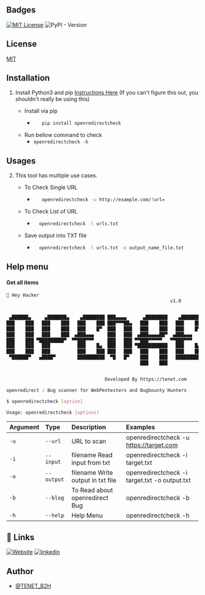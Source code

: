 ## Badges
[![MIT License](https://img.shields.io/badge/License-MIT-green.svg)](https://choosealicense.com/licenses/mit/)
![PyPI - Version](https://img.shields.io/pypi/v/openredirect)

<p align="center">

## License
[MIT](https://choosealicense.com/licenses/mit/)

## Installation 

1. Install Python3 and pip [Instructions Here](https://www.python.org/downloads/) (If you can't figure this out, you shouldn't really be using this)

   - Install via pip
     - ```bash
          pip install openredirectcheck 
        ```
   - Run bellow command to check
     - `openredirectcheck -h`


## Usages 
2. This tool has multiple use cases.
   
   - To Check Single URL
     - ```bash
          openredirectcheck -u http://example.com/?url= 
        ```
   - To Check List of URL 
      - ```bash
          openredirectcheck -l urls.txt 
        ```
   - Save output into TXT file
      - ```bash
          openredirectcheck -l urls.txt -o output_name_file.txt
        ```


## Help menu

#### Get all items

```bash
👋 Hey Hacker
                                                            v1.0


 ▄██████▄     ▄███████▄    ▄████████ ███▄▄▄▄      ▄████████    ▄████████ ████████▄   ▄█     ▄████████    ▄████████  ▄████████     ███        ▄████████    ▄████████ 
███    ███   ███    ███   ███    ███ ███▀▀▀██▄   ███    ███   ███    ███ ███   ▀███ ███    ███    ███   ███    ███ ███    ███ ▀█████████▄   ███    ███   ███    ███ 
███    ███   ███    ███   ███    █▀  ███   ███   ███    ███   ███    █▀  ███    ███ ███▌   ███    ███   ███    █▀  ███    █▀     ▀███▀▀██   ███    █▀    ███    ███ 
███    ███   ███    ███  ▄███▄▄▄     ███   ███  ▄███▄▄▄▄██▀  ▄███▄▄▄     ███    ███ ███▌  ▄███▄▄▄▄██▀  ▄███▄▄▄     ███            ███   ▀  ▄███▄▄▄      ▄███▄▄▄▄██▀ 
███    ███ ▀█████████▀  ▀▀███▀▀▀     ███   ███ ▀▀███▀▀▀▀▀   ▀▀███▀▀▀     ███    ███ ███▌ ▀▀███▀▀▀▀▀   ▀▀███▀▀▀     ███            ███     ▀▀███▀▀▀     ▀▀███▀▀▀▀▀   
███    ███   ███          ███    █▄  ███   ███ ▀███████████   ███    █▄  ███    ███ ███  ▀███████████   ███    █▄  ███    █▄      ███       ███    █▄  ▀███████████ 
███    ███   ███          ███    ███ ███   ███   ███    ███   ███    ███ ███   ▄███ ███    ███    ███   ███    ███ ███    ███     ███       ███    ███   ███    ███ 
 ▀██████▀   ▄████▀        ██████████  ▀█   █▀    ███    ███   ██████████ ████████▀  █▀     ███    ███   ██████████ ████████▀     ▄████▀     ██████████   ███    ███ 
                                                 ███    ███                                ███    ███                                                    ███    ███ 


                                    Developed By https://tenet.com

openredirect : Bug scanner for WebPentesters and Bugbounty Hunters 

$ openredirectcheck [option]

Usage: openredirectcheck [options]
```


| Argument | Type     | Description                | Examples |
| :-------- | :------- | :------------------------- | :------------------------- |
| `-u` | `--url` | URL to scan | openredirectcheck -u https://target.com |
| `-i` | `--input` | filename Read input from txt  | openredirectcheck -i target.txt | 
| `-o` | `--output` | filename Write output in txt file | openredirectcheck -i target.txt -o output.txt | |
| `-b` | `--blog` | To Read about openredirect Bug | openredirectcheck -b |
| `-h` | `--help` | Help Menu | openredirectcheck -h |



## 🔗 Links
[![Website](https://img.shields.io/badge/my_portfolio-000?style=for-the-badge&logo=ko-fi&logoColor=white)](https://narenp-cybersecurity-281608w.gamma.site/)
[![linkedin](https://img.shields.io/badge/linkedin-0A66C2?style=for-the-badge&logo=linkedin&logoColor=white)](www.linkedin.com/in/naren-p-3407b3228)




## Author

- [@TENET_B2H](https://github.com/NAREN-P)
